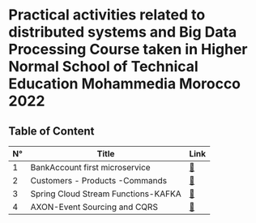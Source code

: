 
# Practical activities related to distributed systems and Big Data Processing Course taken in Higher Normal School of Technical Education Mohammedia Morocco 2022

## Table of Content

|           N°              |                     Title                     |          Link        |
|     -----------------    |        ----------------------------------     |       ---------      |
|           1            |            BankAccount first microservice         | [:link:](micro-service-REST-Connector "") |
|           2            |            Customers - Products -Commands         | [:link:](architecture-micro-services "") |
|           3            |            Spring Cloud Stream Functions-KAFKA         | [:link:](spring-cloud-stream-functions-kafka "") |
|           4            |            AXON-Event Sourcing and CQRS         | [:link:](axon-event-sourcing-cqrs "") |


